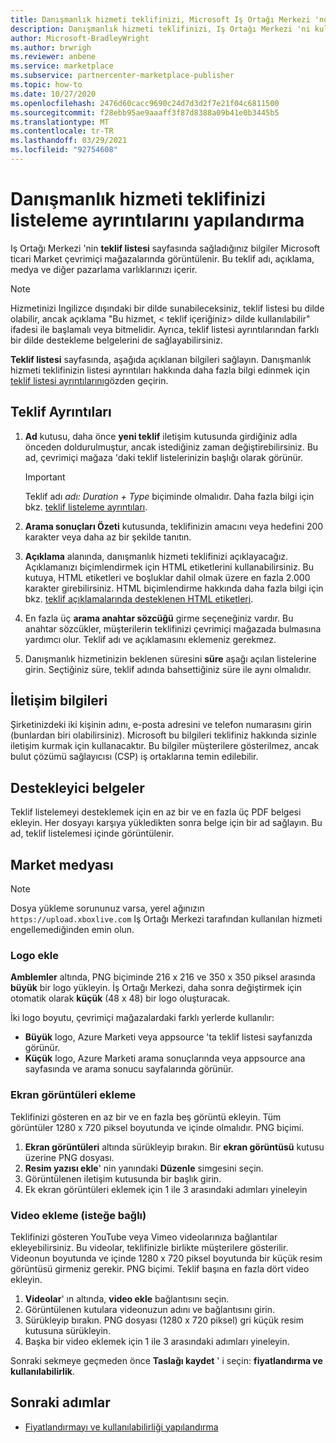 ```yaml
---
title: Danışmanlık hizmeti teklifinizi, Microsoft Iş Ortağı Merkezi 'nde listeleme ayrıntılarını yapılandırma
description: Danışmanlık hizmeti teklifinizi, Iş Ortağı Merkezi 'ni kullanarak Microsoft ticari Market 'te listeleme ayrıntılarını nasıl yapılandıracağınızı öğrenin.
author: Microsoft-BradleyWright
ms.author: brwrigh
ms.reviewer: anbene
ms.service: marketplace
ms.subservice: partnercenter-marketplace-publisher
ms.topic: how-to
ms.date: 10/27/2020
ms.openlocfilehash: 2476d60cacc9690c24d7d3d2f7e21f04c6811500
ms.sourcegitcommit: f28ebb95ae9aaaff3f87d8388a09b41e0b3445b5
ms.translationtype: MT
ms.contentlocale: tr-TR
ms.lasthandoff: 03/29/2021
ms.locfileid: "92754608"
---
```

# <a name="how-to-configure-your-consulting-service-offer-listing-details"></a>Danışmanlık hizmeti teklifinizi listeleme ayrıntılarını yapılandırma

Iş Ortağı Merkezi 'nin **teklif listesi** sayfasında sağladığınız bilgiler Microsoft ticari Market çevrimiçi mağazalarında görüntülenir. Bu teklif adı, açıklama, medya ve diğer pazarlama varlıklarınızı içerir.

> [!NOTE]
> Hizmetinizi Ingilizce dışındaki bir dilde sunabileceksiniz, teklif listesi bu dilde olabilir, ancak açıklama "Bu hizmet, &lt; teklif içeriğiniz> dilde kullanılabilir" ifadesi ile başlamalı veya bitmelidir. Ayrıca, teklif listesi ayrıntılarından farklı bir dilde destekleme belgelerini de sağlayabilirsiniz.

**Teklif listesi** sayfasında, aşağıda açıklanan bilgileri sağlayın. Danışmanlık hizmeti teklifinizin listesi ayrıntıları hakkında daha fazla bilgi edinmek için [teklif listesi ayrıntılarını](./plan-consulting-service-offer.md#offer-listing-details)gözden geçirin.

## <a name="offer-details"></a>Teklif Ayrıntıları

1.  **Ad** kutusu, daha önce **yeni teklif** iletişim kutusunda girdiğiniz adla önceden doldurulmuştur, ancak istediğiniz zaman değiştirebilirsiniz. Bu ad, çevrimiçi mağaza 'daki teklif listelerinizin başlığı olarak görünür.

    > [!IMPORTANT]
    > Teklif adı *adı: Duration + Type* biçiminde olmalıdır. Daha fazla bilgi için bkz. [teklif listeleme ayrıntıları](./plan-consulting-service-offer.md#offer-listing-details).

2. **Arama sonuçları Özeti** kutusunda, teklifinizin amacını veya hedefini 200 karakter veya daha az bir şekilde tanıtın.
3. **Açıklama** alanında, danışmanlık hizmeti teklifinizi açıklayacağız. Açıklamanızı biçimlendirmek için HTML etiketlerini kullanabilirsiniz. Bu kutuya, HTML etiketleri ve boşluklar dahil olmak üzere en fazla 2.000 karakter girebilirsiniz. HTML biçimlendirme hakkında daha fazla bilgi için bkz. [teklif açıklamalarında desteklenen HTML etiketleri](./supported-html-tags.md).
4. En fazla üç **arama anahtar sözcüğü** girme seçeneğiniz vardır. Bu anahtar sözcükler, müşterilerin teklifinizi çevrimiçi mağazada bulmasına yardımcı olur. Teklif adı ve açıklamasını eklemeniz gerekmez.
5. Danışmanlık hizmetinizin beklenen süresini **süre** aşağı açılan listelerine girin. Seçtiğiniz süre, teklif adında bahsettiğiniz süre ile aynı olmalıdır.

## <a name="contact-information"></a>İletişim bilgileri

Şirketinizdeki iki kişinin adını, e-posta adresini ve telefon numarasını girin (bunlardan biri olabilirsiniz). Microsoft bu bilgileri teklifiniz hakkında sizinle iletişim kurmak için kullanacaktır. Bu bilgiler müşterilere gösterilmez, ancak bulut çözümü sağlayıcısı (CSP) iş ortaklarına temin edilebilir.

## <a name="supporting-documents"></a>Destekleyici belgeler

Teklif listelemeyi desteklemek için en az bir ve en fazla üç PDF belgesi ekleyin. Her dosyayı karşıya yükledikten sonra belge için bir ad sağlayın. Bu ad, teklif listelemesi içinde görüntülenir.

## <a name="marketplace-media"></a>Market medyası

> [!NOTE]
> Dosya yükleme sorununuz varsa, yerel ağınızın `https://upload.xboxlive.com` Iş Ortağı Merkezi tarafından kullanılan hizmeti engellemediğinden emin olun.

### <a name="add-logos"></a>Logo ekle

**Amblemler** altında, PNG biçiminde 216 x 216 ve 350 x 350 piksel arasında **büyük** bir logo yükleyin. İş Ortağı Merkezi, daha sonra değiştirmek için otomatik olarak **küçük** (48 x 48) bir logo oluşturacak.

İki logo boyutu, çevrimiçi mağazalardaki farklı yerlerde kullanılır:

* **Büyük** logo, Azure Marketi veya appsource 'ta teklif listesi sayfanızda görünür.
* **Küçük** logo, Azure Marketi arama sonuçlarında veya appsource ana sayfasında ve arama sonucu sayfalarında görünür.

### <a name="add-screenshots"></a>Ekran görüntüleri ekleme

Teklifinizi gösteren en az bir ve en fazla beş görüntü ekleyin. Tüm görüntüler 1280 x 720 piksel boyutunda ve içinde olmalıdır. PNG biçimi.

1. **Ekran görüntüleri** altında sürükleyip bırakın. Bir **ekran görüntüsü** kutusu üzerine PNG dosyası.
2.  **Resim yazısı ekle**' nin yanındaki **Düzenle** simgesini seçin.
3.  Görüntülenen iletişim kutusunda bir başlık girin.
4.  Ek ekran görüntüleri eklemek için 1 ile 3 arasındaki adımları yineleyin

### <a name="add-videos-optional"></a>Video ekleme (isteğe bağlı)

Teklifinizi gösteren YouTube veya Vimeo videolarınıza bağlantılar ekleyebilirsiniz. Bu videolar, teklifinizle birlikte müşterilere gösterilir. Videonun boyutunda ve içinde 1280 x 720 piksel boyutunda bir küçük resim görüntüsü girmeniz gerekir. PNG biçimi. Teklif başına en fazla dört video ekleyin.

1.  **Videolar**' ın altında, **video ekle** bağlantısını seçin.
2.  Görüntülenen kutulara videonuzun adını ve bağlantısını girin.
3.  Sürükleyip bırakın. PNG dosyası (1280 x 720 piksel) gri küçük resim kutusuna sürükleyin.
4.  Başka bir video eklemek için 1 ile 3 arasındaki adımları yineleyin.

Sonraki sekmeye geçmeden önce **Taslağı kaydet** ' i seçin: **fiyatlandırma ve kullanılabilirlik**.

## <a name="next-steps"></a>Sonraki adımlar

* [Fiyatlandırmayı ve kullanılabilirliği yapılandırma](create-consulting-service-pricing-availability.md)

